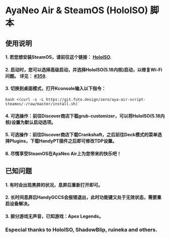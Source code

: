 # AyaNeo Air & SteamOS (HoloISO) 脚本

## 使用说明

#### 1. 若您想安装SteamOS，请前往这个链接： [HoloISO](https://github.com/theVakhovskeIsTaken/holoiso).

#### 2. 启动时，您可以选择高级启动，并选择HoloISO(5.18内核)启动，以修复Wi-Fi问题。 详见： [#359](https://github.com/theVakhovskeIsTaken/holoiso/issues/359).

#### 3. 切换到桌面模式，打开Kconsole输入以下指令：

```
bash <(curl -s -L https://git.futo.design/zero/aya-air-script-steamos/-/raw/master/install.sh)`
```

#### 4. 可选操作：前往Discover商店下载grub-customizer，可以将HoloISO(5.18内核)设置为默认启动选项。

#### 5. 可选操作：前往Discover商店下载Crankshaft，之后前往Deck模式的菜单选择Plugins，下载HandyPT插件之后即可修改TDP设置。

#### 6. 尽情享受SteamOS在AyaNeo Air上为您带来的快乐吧！

## 已知问题

#### 1. 有时会出现黑屏的状况，息屏后重新打开即可。

#### 2. 长时间息屏后HandyGCCS会报错退出，此时功能键又处于无效状态，需要重启设备解决。

#### 3. 部分游戏无声音，已知游戏：Apex Legends。

### Especial thanks to HoloISO, ShadowBlip, ruineka and others.
